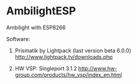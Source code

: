# AmbilightESP
Ambilight with ESP8266

Software:

1. Prismatik by Lightpack (last version beta 6.0.0)
http://www.lightpack.tv/downloads.php

2. HW VSP: Singleport 3.1.2
http://www.hw-group.com/products/hw_vsp/index_en.html
